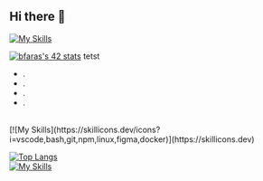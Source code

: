 ## Hi there 👋

[![My Skills](https://skillicons.dev/icons?i=html,css,sass,js,typescript,python,c)](https://skillicons.dev)
<br>

[![bfaras's 42 stats](https://badge.mediaplus.ma/darkblue/bfaras)](https://github.com/oakoudad/badge42)
tetst
<ul>
<li>.</li>
<li>.</li>
<li>.</li>
<li>.</li>
</ul>
<br>
[![My Skills](https://skillicons.dev/icons?i=vscode,bash,git,npm,linux,figma,docker)](https://skillicons.dev)
<br>

[![Top Langs](https://github-readme-stats.vercel.app/api/top-langs/?username=badrive&layout=donut&show_icons=true&theme=transparent)](https://github.com/anuraghazra/github-readme-stats)
<br>
[![My Skills](https://skillicons.dev/icons?i=bootstrap,tailwind,react,laravel,next)](https://skillicons.dev)

<!--
**badrive/badrive** is a ✨ _special_ ✨ repository because its `README.md` (this file) appears on your GitHub profile.

Here are some ideas to get you started:

- 🔭 I’m currently working on ...
- 🌱 I’m currently learning ...
- 👯 I’m looking to collaborate on ...
- 🤔 I’m looking for help with ...
- 💬 Ask me about ...
- 📫 How to reach me: ...
- 😄 Pronouns: ...
- ⚡ Fun fact: ...
-->
